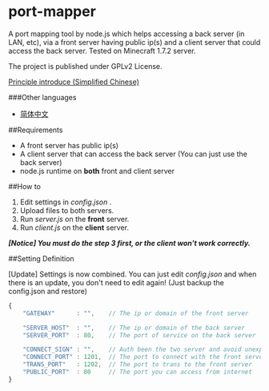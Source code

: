 port-mapper
===========

A port mapping tool by node.js which helps accessing a back server (in LAN, etc), via a front server having public ip(s) and a client server that could access the back server.
Tested on Minecraft 1.7.2 server.

The project is published under GPLv2 License.

[Principle introduce (Simplified Chinese)][1]

###Other languages

 * [简体中文][2]

##Requirements

 * A front server has public ip(s)
 * A client server that can access the back server (You can just use the back server)
 * node.js runtime on **both** front and client server

##How to

 1. Edit settings in *config.json* .
 2. Upload files to both servers.
 3. Run *server.js* on the **front** server.
 4. Run *client.js* on the **client** server.

***[Notice] You must do the step 3 first, or the client won't work correctly.***

##Setting Definition

[Update] Settings is now combined. You can just edit *config.json* and when there is an update, you don't need to edit again! (Just backup the config.json and restore)

```javascript
{
    "GATEWAY"      : "",    // The ip or domain of the front server

    "SERVER_HOST"  : "",    // The ip or domain of the back server
    "SERVER_PORT"  : 80,    // The port of service on the back server

    "CONNECT_SIGN" : "",    // Auth been the two server and avoid unexpected forward
    "CONNECT_PORT" : 1201,  // The port to connect with the front server
    "TRANS_PORT"   : 1202,  // The port to trans to the front server
    "PUBLIC_PORT"  : 80     // The port you can access from internet
}
```

  [1]: PRINCIPLE.md
  [2]: README.zh_CN.md
